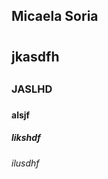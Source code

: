 ## Micaela Soria <h1>
## jkasdfh <h2>
### JASLHD <h3>
#### alsjf <h4>
##### likshdf <h5>
###### ilusdhf <h6>
